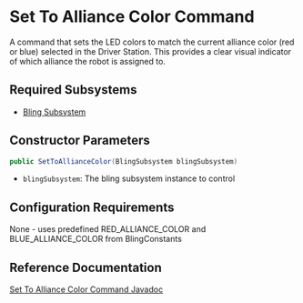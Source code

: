 # Set To Alliance Color Command

A command that sets the LED colors to match the current alliance color (red or blue) selected in the Driver Station. This provides a clear visual indicator of which alliance the robot is assigned to.

## Required Subsystems
- [Bling Subsystem](/5152_Template/library/subsystems/bling)

## Constructor Parameters
```java
public SetToAllianceColor(BlingSubsystem blingSubsystem)
```
- `blingSubsystem`: The bling subsystem instance to control

## Configuration Requirements
None - uses predefined RED_ALLIANCE_COLOR and BLUE_ALLIANCE_COLOR from BlingConstants

## Reference Documentation
[Set To Alliance Color Command Javadoc](/5152_Template/javadoc/frc/alotobots/library/subsystems/bling/commands/package-summary.html)
